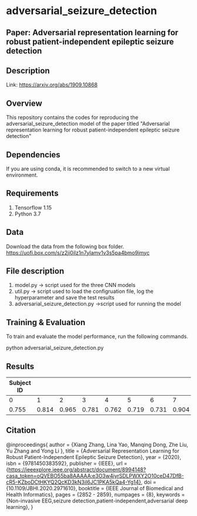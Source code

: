 # adversarial_seizure_detection
## Paper: Adversarial representation learning for robust patient-independent epileptic seizure detection

## Description
Link: https://arxiv.org/abs/1909.10868

## Overview
This repository contains the codes for reproducing the adversarial_seizure_detection model of the paper titled "Adversarial representation learning for robust patient-independent epileptic seizure detection"

## Dependencies

If you are using conda, it is recommended to switch to a new virtual environment.

## Requirements

1. Tensorflow 1.15
2. Python 3.7

## Data
Download the data from the following box folder.
https://uofi.box.com/s/z2ji0ilz1n7ylamv1v3s5pa4bmo9imyc

## File description
1. model.py -> script used for the three CNN models 
2. util.py -> script used to load the configruation file, log the hyperparameter and save the test results
3. adversarial_seizure_detection.py ->script used for running the model

## Training & Evaluation

To train and evaluate the model performance, run the following commands.

python adversarial_seizure_detection.py

## Results

| Subject ID |  |  |    |    |     |     |     |    |     |     |    |     |     |Average Accuracy|
| --- | --- | --- | --- |--- | --- | --- | --- |--- | --- | --- |--- | --- | --- | --- |
|0    | 1   | 2   | 3   | 4  | 5   |6    | 7   | 8  | 9   | 10  | 11 | 12  |13   |     | 
| 0.755|0.814|0.965|0.781|0.762|0.719|0.731|0.904|0.772|0.629|0.92|0.578|0.694|0.755|0.77|

## Citation
@inproceedings{
author = {Xiang Zhang, Lina Yao, Manqing Dong, Zhe Liu, Yu Zhang and Yong Li },
title = {Adversarial Representation Learning for Robust Patient-Independent Epileptic Seizure Detection},
year = {2020},
isbn = {9781450383592},
publisher = {IEEE},
url = {https://ieeexplore.ieee.org/abstract/document/8994148?casa_token=oQVEBO55ba8AAAAA:e3O3w4iyrSDLPWXY2O10ceD47DfB-cR5-KZboDCtHKYQ2QcKD3kN3iI6JC1PKA5kQa4-Yg14},
doi = {10.1109/JBHI.2020.2971610},
booktitle = {IEEE Journal of Biomedical and Health Informatics},
pages = {2852 - 2859},
numpages = {8},
keywords = {Non-invasive EEG,seizure detection,patient-independent,adversarial deep learning},
}
